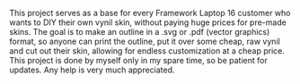 This project serves as a base for every Framework Laptop 16 customer who wants to DIY their own vynil skin, without paying huge prices for pre-made skins.
The goal is to make an outline in a .svg or .pdf (vector graphics) format, so anyone can print the outline, put it over some cheap, raw vynil and cut out their skin, allowing for endless customization at a cheap price.
This project is done by myself only in my spare time, so be patient for updates. Any help is very much appreciated.
